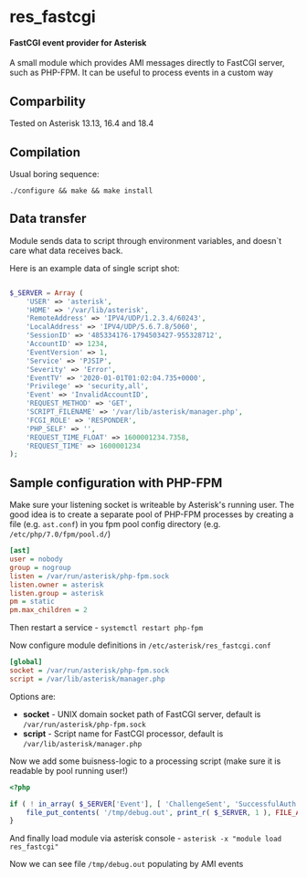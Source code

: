 # res_fastcgi

#### FastCGI event provider for Asterisk

A small module which provides AMI messages directly to FastCGI server, such as PHP-FPM. It can be useful to process events in a custom way

## Comparbility

Tested on Asterisk 13.13, 16.4 and 18.4

## Compilation

Usual boring sequence:

`./configure && make && make install`


## Data transfer
Module sends data to script through environment variables, and doesn`t care what data receives back. 

Here is an example data of single script shot:
```php

$_SERVER = Array (
    'USER' => 'asterisk',
    'HOME' => '/var/lib/asterisk',
    'RemoteAddress' => 'IPV4/UDP/1.2.3.4/60243',
    'LocalAddress' => 'IPV4/UDP/5.6.7.8/5060',
    'SessionID' => '485334176-1794503427-955328712',
    'AccountID' => 1234,
    'EventVersion' => 1,
    'Service' => 'PJSIP',
    'Severity' => 'Error',
    'EventTV' => '2020-01-01T01:02:04.735+0000',
    'Privilege' => 'security,all',
    'Event' => 'InvalidAccountID',
    'REQUEST_METHOD' => 'GET',
    'SCRIPT_FILENAME' => '/var/lib/asterisk/manager.php',
    'FCGI_ROLE' => 'RESPONDER',
    'PHP_SELF' => '',
    'REQUEST_TIME_FLOAT' => 1600001234.7358,
    'REQUEST_TIME' => 1600001234
);
```



## Sample configuration with PHP-FPM

Make sure your listening socket is writeable by Asterisk's running user. The good idea is to create a separate pool of PHP-FPM processes by creating a file (e.g. `ast.conf`) in you fpm pool config directory (e.g. `/etc/php/7.0/fpm/pool.d/`)
```ini
[ast]
user = nobody
group = nogroup
listen = /var/run/asterisk/php-fpm.sock
listen.owner = asterisk
listen.group = asterisk
pm = static
pm.max_children = 2
```

Then restart a service - `systemctl restart php-fpm`

Now configure module definitions in `/etc/asterisk/res_fastcgi.conf`
```ini
[global]
socket = /var/run/asterisk/php-fpm.sock
script = /var/lib/asterisk/manager.php
```

Options are:
- **socket** - UNIX domain socket path of FastCGI server, default is `/var/run/asterisk/php-fpm.sock`
- **script** - Script name for FastCGI processor, default is `/var/lib/asterisk/manager.php`


Now we add some buisness-logic to a processing script (make sure it is readable by pool running user!)
```php
<?php

if ( ! in_array( $_SERVER['Event'], [ 'ChallengeSent', 'SuccessfulAuth', 'RTCPSent', 'RTCPReceived' ] ) ) {
	file_put_contents( '/tmp/debug.out', print_r( $_SERVER, 1 ), FILE_APPEND );
}
```

And finally load module via asterisk console - `asterisk -x "module load res_fastcgi"`

Now we can see file `/tmp/debug.out` populating by AMI events


